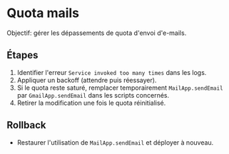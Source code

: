 # Quota mails

Objectif: gérer les dépassements de quota d'envoi d'e-mails.

## Étapes
1. Identifier l'erreur `Service invoked too many times` dans les logs.
2. Appliquer un backoff (attendre puis réessayer).
3. Si le quota reste saturé, remplacer temporairement `MailApp.sendEmail` par `GmailApp.sendEmail` dans les scripts concernés.
4. Retirer la modification une fois le quota réinitialisé.

## Rollback
- Restaurer l'utilisation de `MailApp.sendEmail` et déployer à nouveau.
